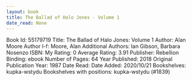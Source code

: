 ```yaml
---
layout: book
title: The Ballad of Halo Jones - Volume 1
date_read: None
---
```


Book Id: 55179719
Title: The Ballad of Halo Jones: Volume 1
Author: Alan Moore
Author l-f: Moore, Alan
Additional Authors: Ian Gibson, Barbara Nosenzo
ISBN: 
My Rating: 0
Average Rating: 3.91
Publisher: Rebellion
Binding: ebook
Number of Pages: 64
Year Published: 2018
Original Publication Year: 1987
Date Read: 
Date Added: 2020/10/21
Bookshelves: kupka-wstydu
Bookshelves with positions: kupka-wstydu (#1839)

